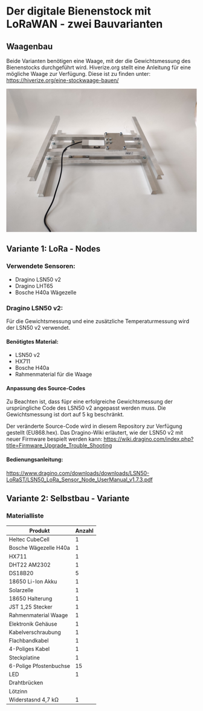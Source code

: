 # Der digitale Bienenstock mit LoRaWAN - zwei Bauvarianten

## Waagenbau
Beide Varianten benötigen eine Waage, mit der die Gewichtsmessung des Bienenstocks durchgeführt wird.
Hiverize.org stellt eine Anleitung für eine mögliche Waage zur Verfügung.
Diese ist zu finden unter:
https://hiverize.org/eine-stockwaage-bauen/

![Waage](https://github.com/items-gmbh/digitaler-Bienenstock/blob/main/Abbildungen/Waage.jpg)

## Variante 1: LoRa - Nodes

### Verwendete Sensoren:
* Dragino LSN50 v2
* Dragino LHT65
* Bosche H40a Wägezelle

### Dragino LSN50 v2:
Für die Gewichtsmessung und eine zusätzliche Temperaturmessung wird der LSN50 v2 verwendet.
#### Benötigtes Material:
* LSN50 v2
* HX711
* Bosche H40a 
* Rahmenmaterial für die Waage

#### Anpassung des Source-Codes
Zu Beachten ist, dass füpr eine erfolgreiche Gewichtsmessung der ursprüngliche Code des LSN50 v2 angepasst werden muss.
Die Gewichtsmessung ist dort auf 5 kg beschränkt.

Der veränderte Source-Code wird in diesem Repository zur Verfügung gestellt (EU868.hex).
Das Dragino-Wiki erläutert, wie der LSN50 v2 mit neuer Firmware bespielt werden kann:
https://wiki.dragino.com/index.php?title=Firmware_Upgrade_Trouble_Shooting



#### Bedienungsanleitung:
https://www.dragino.com/downloads/downloads/LSN50-LoRaST/LSN50_LoRa_Sensor_Node_UserManual_v1.7.3.pdf

## Variante 2: Selbstbau - Variante
### Materialliste

Produkt         | Anzahl
----------------|-------
Heltec CubeCell | 1
Bosche Wägezelle H40a | 1
HX711 | 1
DHT22 AM2302 | 1
DS18B20 | 5
18650 Li-Ion Akku | 1
Solarzelle | 1
18650 Halterung | 1
JST 1,25 Stecker | 1
Rahmenmaterial Waage | 1
Elektronik Gehäuse | 1
Kabelverschraubung | 1
Flachbandkabel | 1
4-Poliges Kabel | 1
Steckplatine | 1
6-Polige Pfostenbuchse | 15
LED | 1
Drahtbrücken |
Lötzinn|
Widerstasnd 4,7 kΩ | 1
